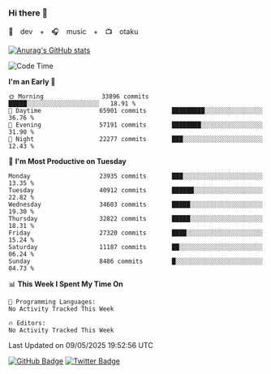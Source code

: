 ### Hi there 👋

🚀　dev　+　🎧　music　+　📺　otaku


[![Anurag's GitHub stats](https://github-readme-stats.vercel.app/api?username=koheitasaka&count_private=true&show_icons=true&theme=monokai)](https://github.com/koheitasaka/github-readme-stats)

<!--START_SECTION:waka-->
![Code Time](http://img.shields.io/badge/Code%20Time-1%2C161%20hrs%2023%20mins-blue)

**I'm an Early 🐤** 

```text
🌞 Morning                33896 commits       █████░░░░░░░░░░░░░░░░░░░░   18.91 % 
🌆 Daytime                65901 commits       █████████░░░░░░░░░░░░░░░░   36.76 % 
🌃 Evening                57191 commits       ████████░░░░░░░░░░░░░░░░░   31.90 % 
🌙 Night                  22277 commits       ███░░░░░░░░░░░░░░░░░░░░░░   12.43 % 
```
📅 **I'm Most Productive on Tuesday** 

```text
Monday                   23935 commits       ███░░░░░░░░░░░░░░░░░░░░░░   13.35 % 
Tuesday                  40912 commits       ██████░░░░░░░░░░░░░░░░░░░   22.82 % 
Wednesday                34603 commits       █████░░░░░░░░░░░░░░░░░░░░   19.30 % 
Thursday                 32822 commits       █████░░░░░░░░░░░░░░░░░░░░   18.31 % 
Friday                   27320 commits       ████░░░░░░░░░░░░░░░░░░░░░   15.24 % 
Saturday                 11187 commits       ██░░░░░░░░░░░░░░░░░░░░░░░   06.24 % 
Sunday                   8486 commits        █░░░░░░░░░░░░░░░░░░░░░░░░   04.73 % 
```


📊 **This Week I Spent My Time On** 

```text
💬 Programming Languages: 
No Activity Tracked This Week

🔥 Editors: 
No Activity Tracked This Week
```


 Last Updated on 09/05/2025 19:52:56 UTC
<!--END_SECTION:waka-->

[![GitHub Badge](https://img.shields.io/badge/GitHub-100000?style=for-the-badge&logo=github&logoColor=white)](https://github.com/koheitasaka)
[![Twitter Badge](https://img.shields.io/badge/Twitter-1DA1F2?style=for-the-badge&logo=twitter&logoColor=white)](https://twitter.com/sleep_asleep_)
